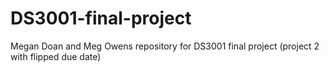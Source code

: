 # DS3001-final-project
Megan Doan and Meg Owens repository for DS3001 final project (project 2 with flipped due date)
